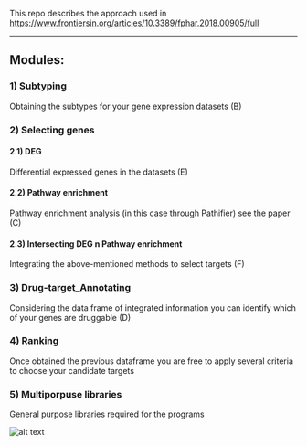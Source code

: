This repo describes the approach used in https://www.frontiersin.org/articles/10.3389/fphar.2018.00905/full  


---
Modules:
---
### 1) Subtyping 
Obtaining the subtypes for your gene expression datasets (B)

### 2) Selecting genes
#### 2.1) DEG   
Differential expressed genes in the datasets (E)
#### 2.2) Pathway enrichment 
Pathway enrichment analysis (in this case through Pathifier) see the paper (C)
#### 2.3) Intersecting DEG n Pathway enrichment 
Integrating the above-mentioned methods to select targets (F)

### 3) Drug-target_Annotating 
Considering the data frame of integrated information you can identify which of your genes are druggable (D)

### 4) Ranking
Once obtained the previous dataframe you are free to apply several criteria to choose your candidate targets

### 5) Multiporpuse libraries
General purpose libraries required for the programs 

![alt text](https://www.frontiersin.org/files/Articles/390753/fphar-09-00905-HTML/image_m/fphar-09-00905-g001.jpg)
